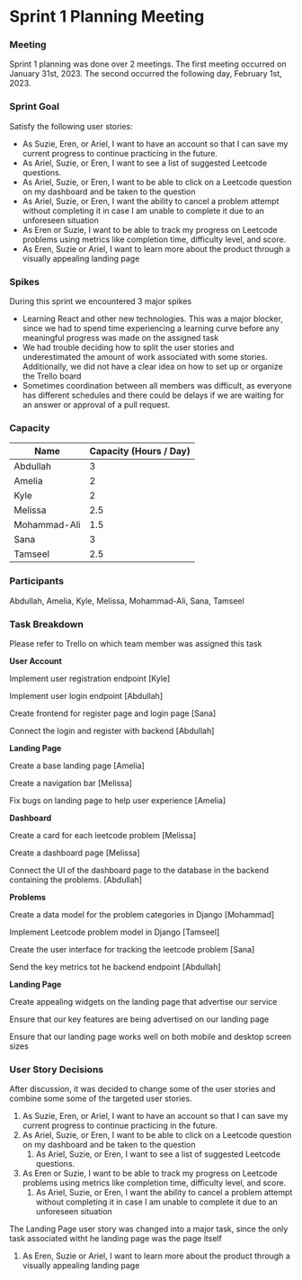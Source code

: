 # Sprint 1 Planning Meeting

### Meeting

Sprint 1 planning was done over 2 meetings. The first meeting occurred on January 31st, 2023. The second occurred the following day, February 1st, 2023. 

### Sprint Goal

Satisfy the following user stories:

- As Suzie, Eren, or Ariel, I want to have an account so that I can save my current progress to continue practicing in the future.
- As Ariel, Suzie, or Eren, I want to see a list of suggested Leetcode questions.
- As Ariel, Suzie, or Eren, I want to be able to click on a Leetcode question on my dashboard and be taken to the question
- As Ariel, Suzie, or Eren, I want the ability to cancel a problem attempt without completing it in case I am unable to complete it due to an unforeseen situation
- As Eren or Suzie, I want to be able to track my progress on Leetcode problems using metrics like completion time, difficulty level, and score.
- As Eren, Suzie or Ariel, I want to learn more about the product through a visually appealing landing page

### Spikes

During this sprint we encountered 3 major spikes

- Learning React and other new technologies. This was a major blocker, since we had to spend time experiencing a learning curve before any meaningful progress was made on the assigned task
- We had trouble deciding how to split the user stories and underestimated the amount of work associated with some stories. Additionally, we did not have a clear idea on how to set up or organize the Trello board
- Sometimes coordination between all members was difficult, as everyone has different schedules and there could be delays if we are waiting for an answer or approval of a pull request.

### Capacity

| Name | Capacity (Hours / Day) |
| --- | --- |
| Abdullah | 3 |
| Amelia | 2 |
| Kyle | 2 |
| Melissa | 2.5 |
| Mohammad-Ali | 1.5 |
| Sana | 3 |
| Tamseel | 2.5 |

### Participants

Abdullah, Amelia, Kyle, Melissa, Mohammad-Ali, Sana, Tamseel

### Task Breakdown

Please refer to Trello on which team member was assigned this task

**User Account**

Implement user registration endpoint [Kyle]

Implement user login endpoint [Abdullah]

Create frontend for register page and login page [Sana]

Connect the login and register with backend [Abdullah]

**Landing Page**

Create a base landing page [Amelia]

Create a navigation bar [Melissa]

Fix bugs on landing page to help user experience [Amelia]

**Dashboard**

Create a card for each leetcode problem [Melissa]

Create a dashboard page [Melissa]

Connect the UI of the dashboard page to the database in the backend containing the problems. [Abdullah]

**Problems**

Create a data model for the problem categories in Django [Mohammad]

Implement Leetcode problem model in Django [Tamseel]

Create the user interface for tracking the leetcode problem [Sana]

Send the key metrics tot he backend endpoint [Abdullah]

************************Landing Page************************

Create appealing widgets on the landing page that advertise our service

Ensure that our key features are being advertised on our landing page

Ensure that our landing page works well on both mobile and desktop screen sizes

### User Story Decisions

After discussion, it was decided to change some of the user stories and combine some some of the targeted user stories.

1. As Suzie, Eren, or Ariel, I want to have an account so that I can save my current progress to continue practicing in the future.
2. As Ariel, Suzie, or Eren, I want to be able to click on a Leetcode question on my dashboard and be taken to the question
    1. As Ariel, Suzie, or Eren, I want to see a list of suggested Leetcode questions.
3. As Eren or Suzie, I want to be able to track my progress on Leetcode problems using metrics like completion time, difficulty level, and score.
    1. As Ariel, Suzie, or Eren, I want the ability to cancel a problem attempt without completing it in case I am unable to complete it due to an unforeseen situation

The Landing Page user story was changed into a major task, since the only task associated witht he landing page was the page itself

1. As Eren, Suzie or Ariel, I want to learn more about the product through a visually appealing landing page 
